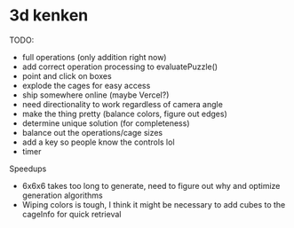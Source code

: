 # 3d kenken

TODO:
- full operations (only addition right now)
- add correct operation processing to evaluatePuzzle()
- point and click on boxes
- explode the cages for easy access
- ship somewhere online (maybe Vercel?)
- need directionality to work regardless of camera angle
- make the thing pretty (balance colors, figure out edges)
- determine unique solution (for completeness)
- balance out the operations/cage sizes
- add a key so people know the controls lol
- timer

Speedups
- 6x6x6 takes too long to generate, need to figure out why and optimize generation algorithms
- Wiping colors is tough, I think it might be necessary to add cubes to the cageInfo for quick retrieval